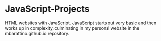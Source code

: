 # JavaScript-Projects
HTML websites with JavaScript. JavaScript starts out very basic and then works up in complexity, culminating in my personal website in the mbarattino.github.io repository.
